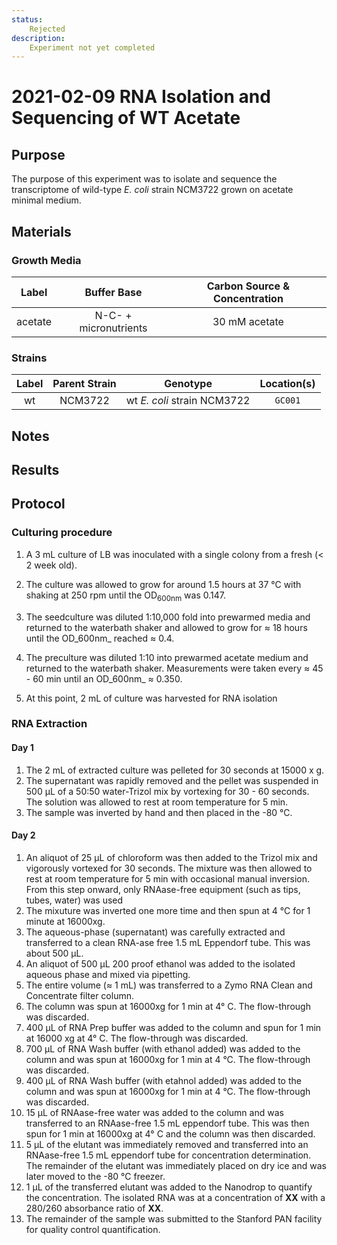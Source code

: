 ```yaml
---
status:
    Rejected
description:
    Experiment not yet completed
---
```



# 2021-02-09 RNA Isolation and Sequencing of WT Acetate

## Purpose
The purpose of this experiment was to isolate and sequence the transcriptome of 
wild-type *E. coli* strain NCM3722 grown on acetate minimal medium. 
 
## Materials

### Growth Media
| **Label** | **Buffer Base** | **Carbon Source & Concentration** |
|:--:|:--:|:--:|
| acetate | N-C- + micronutrients | 30 mM acetate |

### Strains 
| **Label** | **Parent Strain**|  **Genotype** | **Location(s)**|
|:--: | :--:| :--:| :--:|
| wt | NCM3722 | wt *E. coli* strain NCM3722 | `GC001`|

## Notes 

## Results

## Protocol

### Culturing procedure
1. A 3 mL culture of LB was inoculated 
with a single colony from a fresh (< 2 week old).

2. The culture was allowed to grow for around 1.5 hours at 37 °C with shaking at 250 rpm
until the OD<sub>600nm</sub> was 0.147. 

3. The seedculture was diluted 1:10,000 fold into prewarmed media and returned to the
waterbath shaker and allowed to grow for ≈ 18 hours until the OD_600nm_ reached ≈ 0.4.

4. The preculture was diluted 1:10 into prewarmed acetate medium and returned to the 
waterbath shaker. Measurements were taken every ≈ 45 - 60 min until an OD_600nm_ ≈ 0.350.

5. At this point, 2 mL of culture was harvested for RNA isolation

### RNA Extraction
#### Day 1
1. The 2 mL of extracted culture was pelleted for 30 seconds at 15000 x g.
2. The supernatant was rapidly removed and the pellet was suspended in 500 µL of 
a 50:50 water-Trizol mix by vortexing for 30 - 60 seconds. The solution was 
allowed to rest at room temperature for 5 min.
3. The sample was inverted by hand and then placed in the -80 °C. 

#### Day 2
1. An aliquot of 25 µL of chloroform was then added to the Trizol mix and vigorously 
vortexed for 30 seconds. The mixture was then allowed to rest at room temperature 
for 5 min with occasional manual inversion. From this step onward, only RNAase-free 
equipment (such as tips, tubes, water) was used
2. The mixuture was inverted one more time and then spun at 4 °C for 1 minute at 
16000xg.
3. The aqueous-phase (supernatant) was carefully extracted and transferred to
a clean RNA-ase free 1.5 mL Eppendorf tube. This was about 500 µL.
4. An aliquot of 500 µL 200 proof ethanol was added to the isolated aqueous phase 
and mixed via pipetting. 
5. The entire volume (≈ 1 mL) was transferred to a Zymo RNA Clean and Concentrate 
filter column.
6. The column was spun at 16000xg for 1 min at 4° C. The flow-through was discarded.
7. 400 µL of RNA Prep buffer was added to the column and spun for 1 min at 16000 xg 
at 4° C. The flow-through was discarded.
8. 700 µL of RNA Wash buffer (with ethanol added) was added to the column and was 
spun at 16000xg for 1 min at 4 °C. The flow-through was discarded.
9. 400 µL of RNA Wash buffer (with etahnol added) was added to the column and 
was spun at 16000xg for 1 min at 4 °C. The flow-through was discarded.
10. 15 µL of RNAase-free water was added to the column and was transferred to an 
RNAase-free 1.5 mL eppendorf tube. This was then spun for 1 min at 
16000xg at 4° C and the column was then discarded. 
11. 5 µL of the elutant was immediately removed and transferred into an RNAase-free
1.5 mL eppendorf tube for concentration determination. The remainder of the elutant
was immediately placed on dry ice and was later moved to the -80 °C freezer.
12. 1 µL of the transferred elutant was added to the Nanodrop to quantify the 
concentration. The isolated RNA was at a concentration of **XX** with 
a 280/260 absorbance ratio of **XX**.
13. The remainder of the sample was submitted to the Stanford PAN facility for 
quality control quantification.